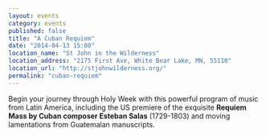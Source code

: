 ```yaml
---
layout: events
category: events
published: false
title: "A Cuban Requiem"
date: "2014-04-13 15:00"
location_name: "St John in the Wilderness"
location_address: "2175 First Ave, White Bear Lake, MN, 55110"
location_url: "http://stjohnwilderness.org/"
permalink: "cuban-requiem"
---
```


Begin your journey through Holy Week with this powerful program of music from Latin America, including the US premiere of the exquisite **Requiem Mass by Cuban composer Esteban Salas** (1729-1803) and moving lamentations from Guatemalan manuscripts.
